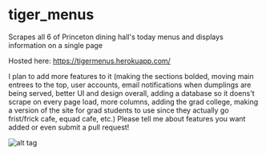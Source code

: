 # tiger_menus
Scrapes all 6 of Princeton dining hall's today menus and displays information on a single page

Hosted here:
https://tigermenus.herokuapp.com/

I plan to add more features to it (making the sections bolded, moving main entrees to the top, user accounts, email notifications when dumplings are being served, better UI and design overall, adding a database so it doens't scrape on every page load, more columns, adding the grad college, making a version of the site for grad students to use since they actually go frist/frick cafe, equad cafe, etc.) Please tell me about features you want added or even submit a pull request!

![alt tag](https://raw.githubusercontent.com/axu2/tiger_menus/master/sample2.PNG)
